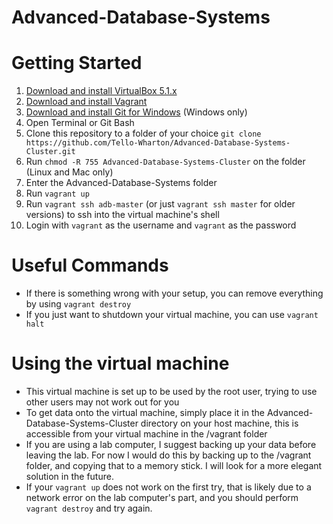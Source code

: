 # Advanced-Database-Systems
# Getting Started
1. [Download and install VirtualBox 5.1.x](https://www.virtualbox.org/wiki/Downloads)
2. [Download and install Vagrant](http://www.vagrantup.com/downloads.html)
3. [Download and install Git for Windows](https://git-scm.com/) (Windows only)
4. Open Terminal or Git Bash
5. Clone this repository to a folder of your choice ```git clone https://github.com/Tello-Wharton/Advanced-Database-Systems-Cluster.git```
6. Run ```chmod -R 755 Advanced-Database-Systems-Cluster``` on the folder (Linux and Mac only)
7. Enter the Advanced-Database-Systems folder
8. Run ```vagrant up```
9. Run ```vagrant ssh adb-master``` (or just ```vagrant ssh master``` for older versions) to ssh into the virtual machine's shell
10. Login with ```vagrant``` as the username and ```vagrant``` as the password

# Useful Commands
* If there is something wrong with your setup, you can remove everything by using ```vagrant destroy```
* If you just want to shutdown your virtual machine, you can use ```vagrant halt```

# Using the virtual machine
* This virtual machine is set up to be used by the root user, trying to use other users may not work out for you
* To get data onto the virtual machine, simply place it in the Advanced-Database-Systems-Cluster directory on your host machine, this is accessible from your virtual machine in the /vagrant folder
* If you are using a lab computer, I suggest backing up your data before leaving the lab. For now I would do this by backing up to the /vagrant folder, and copying that to a memory stick. I will look for a more elegant solution in the future. 
* If your ```vagrant up``` does not work on the first try, that is likely due to a network error on the lab computer's part, and you should perform ```vagrant destroy``` and try again.
